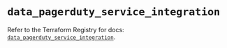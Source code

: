 # `data_pagerduty_service_integration`

Refer to the Terraform Registry for docs: [`data_pagerduty_service_integration`](https://registry.terraform.io/providers/pagerduty/pagerduty/3.26.2/docs/data-sources/service_integration).
